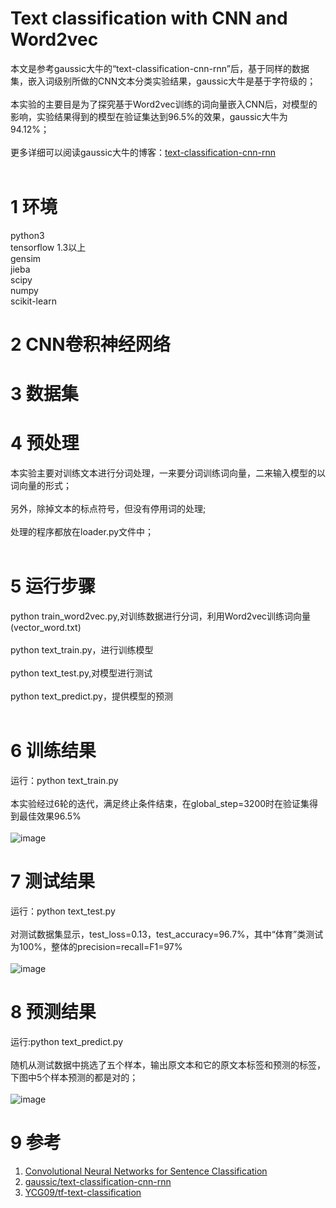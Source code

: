# Text classification with CNN and Word2vec
本文是参考gaussic大牛的“text-classification-cnn-rnn”后，基于同样的数据集，嵌入词级别所做的CNN文本分类实验结果，gaussic大牛是基于字符级的；<br><br>
本实验的主要目是为了探究基于Word2vec训练的词向量嵌入CNN后，对模型的影响，实验结果得到的模型在验证集达到96.5%的效果，gaussic大牛为94.12%；<br><br>
更多详细可以阅读gaussic大牛的博客：[text-classification-cnn-rnn](https://github.com/gaussic/text-classification-cnn-rnn)<br><br>

1 环境
=
python3<br>
tensorflow 1.3以上<br>
gensim<br>
jieba<br>
scipy<br>
numpy<br>
scikit-learn<br>

2 CNN卷积神经网络
=

3 数据集
=

4 预处理
=
本实验主要对训练文本进行分词处理，一来要分词训练词向量，二来输入模型的以词向量的形式；<br><br>
另外，除掉文本的标点符号，但没有停用词的处理;<br><br>
处理的程序都放在loader.py文件中；<br><br>


5 运行步骤
=
python train_word2vec.py,对训练数据进行分词，利用Word2vec训练词向量(vector_word.txt)<br><br>
python text_train.py，进行训练模型<br><br>
python text_test.py,对模型进行测试<br><br>
python text_predict.py，提供模型的预测<br><br>


6 训练结果
=
运行：python text_train.py<br><br>
本实验经过6轮的迭代，满足终止条件结束，在global_step=3200时在验证集得到最佳效果96.5%<br><br>
![image](https://github.com/cjymz886/text-cnn/blob/master/images/text_cnn_train.png)

7 测试结果
=
运行：python text_test.py<br><br>
对测试数据集显示，test_loss=0.13，test_accuracy=96.7%，其中“体育”类测试为100%，整体的precision=recall=F1=97%<br><br>
![image](https://github.com/cjymz886/text-cnn/blob/master/images/text_cnn_test.png)

8 预测结果
=
运行:python text_predict.py <br><br>
随机从测试数据中挑选了五个样本，输出原文本和它的原文本标签和预测的标签，下图中5个样本预测的都是对的；<br><br>
![image](https://github.com/cjymz886/text-cnn/blob/master/images/text_cnn_predict.png)


9 参考
=
1. [Convolutional Neural Networks for Sentence Classification](https://arxiv.org/abs/1408.5882)
2. [gaussic/text-classification-cnn-rnn](https://github.com/gaussic/text-classification-cnn-rnn)
3. [YCG09/tf-text-classification](https://github.com/YCG09/tf-text-classification)

